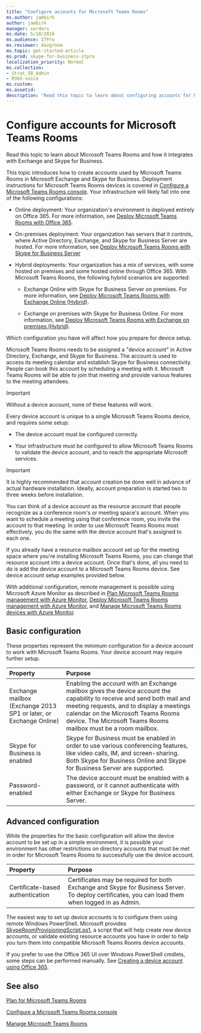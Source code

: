 ```yaml
---
title: "Configure accounts for Microsoft Teams Rooms"
ms.author: jambirk
author: jambirk
manager: serdars
ms.date: 5/10/2018
ms.audience: ITPro
ms.reviewer: davgroom
ms.topic: get-started-article
ms.prod: skype-for-business-itpro
localization_priority: Normal
ms.collection: 
- Strat_SB_Admin
- M365-voice
ms.custom:
ms.assetid: 
description: "Read this topic to learn about configuring accounts for Microsoft Teams Rooms in Exchange and Skype for Business."
---
```


# Configure accounts for Microsoft Teams Rooms
 
Read this topic to learn about Microsoft Teams Rooms and how it integrates with Exchange and Skype for Business.
  
This topic introduces how to create accounts used by Microsoft Teams Rooms in Microsoft Exchange and Skype for Business. Deployment instructions for Microsoft Teams Rooms devices is covered in [Configure a Microsoft Teams Rooms console](console.md). Your infrastructure will likely fall into one of the following configurations:
  
- Online deployment: Your organization's environment is deployed entirely on Office 365. For more information, see [Deploy Microsoft Teams Rooms with Office 365](with-office-365.md).
    
- On-premises deployment: Your organization has servers that it controls, where Active Directory, Exchange, and Skype for Business Server are hosted. For more information, see [Deploy Microsoft Teams Rooms with Skype for Business Server](with-skype-for-business-server-2015.md)
    
- Hybrid deployments: Your organization has a mix of services, with some hosted on premises and some hosted online through Office 365. With Microsoft Teams Rooms, the following hybrid scenarios are supported: 
    
  - Exchange Online with Skype for Business Server on premises. For more information, see [Deploy Microsoft Teams Rooms with Exchange Online (Hybrid)](with-exchange-online.md).
    
  - Exchange on premises with Skype for Business Online. For more information, see [Deploy Microsoft Teams Rooms with Exchange on premises (Hybrid)](with-exchange-on-premises.md).
    
Which configuration you have will affect how you prepare for device setup.
  
Microsoft Teams Rooms needs to be assigned a "device account" in Active Directory, Exchange, and Skype for Business. The account is used to access its meeting calendar and establish Skype for Business connectivity. People can book this account by scheduling a meeting with it. Microsoft Teams Rooms will be able to join that meeting and provide various features to the meeting attendees.
  
> [!IMPORTANT]
> Without a device account, none of these features will work. 
  
Every device account is unique to a single Microsoft Teams Rooms device, and requires some setup:
  
- The device account must be configured correctly.
    
- Your infrastructure must be configured to allow Microsoft Teams Rooms to validate the device account, and to reach the appropriate Microsoft services.
    
> [!IMPORTANT]
> It is highly recommended that account creation be done well in advance of actual hardware installation. Ideally, account preparation is started two to three weeks before installation. 
  
You can think of a device account as the resource account that people recognize as a conference room's or meeting space's account. When you want to schedule a meeting using that conference room, you invite the account to that meeting. In order to use Microsoft Teams Rooms most effectively, you do the same with the device account that's assigned to each one.
  
If you already have a resource mailbox account set up for the meeting space where you're installing Microsoft Teams Rooms, you can change that resource account into a device account. Once that's done, all you need to do is add the device account to a Microsoft Teams Rooms device. See device account setup examples provided below.
  
With additional configuration, remote management is possible using Microsoft Azure Monitor as described in [Plan Microsoft Teams Rooms management with Azure Monitor](../../plan-your-deployment/clients-and-devices/azure-monitor.md), [Deploy Microsoft Teams Rooms management with Azure Monitor](azure-monitor.md),  and [Manage Microsoft Teams Rooms devices with Azure Monitor](../../manage/skype-room-systems-v2/azure-monitor.md). 
  
## Basic configuration

These properties represent the minimum configuration for a device account to work with Microsoft Teams Rooms. Your device account may require further setup.
  
|**Property**|**Purpose**|
|:-----|:-----|
|Exchange mailbox (Exchange 2013 SP1 or later, or Exchange Online)  <br/> |Enabling the account with an Exchange mailbox gives the device account the capability to receive and send both mail and meeting requests, and to display a meetings calendar on the Microsoft Teams Rooms device. The Microsoft Teams Rooms mailbox must be a room mailbox.  <br/> |
|Skype for Business is enabled  <br/> |Skype for Business must be enabled in order to use various conferencing features, like video calls, IM, and screen-sharing. Both Skype for Business Online and Skype for Business Server are supported.  <br/> |
|Password-enabled  <br/> |The device account must be enabled with a password, or it cannot authenticate with either Exchange or Skype for Business Server.  <br/> |
   
## Advanced configuration

While the properties for the basic configuration will allow the device account to be set up in a simple environment, it is possible your environment has other restrictions on directory accounts that must be met in order for Microsoft Teams Rooms to successfully use the device account.
  
|**Property**|**Purpose**|
|:-----|:-----|
|Certificate-based authentication  <br/> |Certificates may be required for both Exchange and Skype for Business Server. To deploy certificates, you can load them when logged in as Admin.  <br/> |
   
The easiest way to set up device accounts is to configure them using remote Windows PowerShell. Microsoft provides [SkypeRoomProvisioningScript.ps1](https://go.microsoft.com/fwlink/?linkid=870105), a script that will help create new device accounts, or validate existing resource accounts you have in order to help you turn them into compatible Microsoft Teams Rooms device accounts.
  
If you prefer to use the Office 365 UI over Windows PowerShell cmdlets, some steps can be performed manually. See [Creating a device account using Office 365](https://docs.microsoft.com/surface-hub/create-a-device-account-using-office-365).
  
## See also

[Plan for Microsoft Teams Rooms](../../plan-your-deployment/clients-and-devices/skype-room-systems-v2-0.md)
  
[Configure a Microsoft Teams Rooms console](console.md)
  
[Manage Microsoft Teams Rooms](../../manage/skype-room-systems-v2/skype-room-systems-v2.md)

